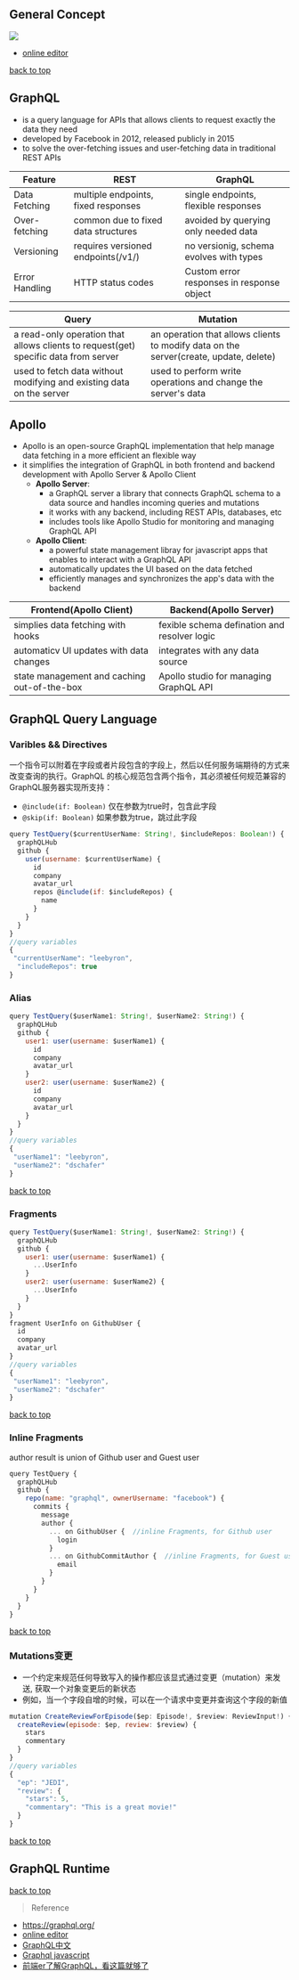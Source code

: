 ## General Concept

![](https://i.imgur.com/SzN5LNu.png)

- [online editor](https://www.graphqlhub.com/)

[back to top](#top)

## GraphQL

- is a query language for APIs that allows clients to request exactly the data they need
- developed by Facebook in 2012, released publicly in 2015
- to solve the over-fetching issues and user-fetching data in traditional REST APIs

|Feature|REST|GraphQL|
|---|---|---|
|Data Fetching|multiple endpoints, fixed responses|single endpoints, flexible responses|
|Over-fetching|common due to fixed data structures|avoided by querying only needed data|
|Versioning|requires versioned endpoints(/v1/)|no versionig, schema evolves with types|
|Error Handling|HTTP status codes|Custom error responses in response object|

|Query|Mutation|
|---|---|
|a read-only operation that allows clients to request(get) specific data from server| an operation that allows clients to modify data on the server(create, update, delete)|
|used to fetch data without modifying and existing data on the server|used to perform write operations and change the server's data|

## Apollo

- Apollo is an open-source GraphQL implementation that help manage data fetching in a more efficient an flexible way
- it simplifies the integration of GraphQL in both frontend and backend development with Apollo Server & Apollo Client
  - **Apollo Server**: 
    - a GraphQL server a library that connects GraphQL schema to a data source and handles incoming queries and mutations
    - it works with any backend, including REST APIs, databases, etc
    - includes tools like Apollo Studio for monitoring and managing GraphQL API
  - **Apollo Client**:
    - a powerful state management libray for javascript apps that enables to interact with a GraphQL API
    - automatically updates the UI based on the data fetched
    - efficiently manages and synchronizes the app's data with the backend


|Frontend(Apollo Client)|Backend(Apollo Server)|
|---|---|
|simplies data fetching with hooks|fexible schema defination and resolver logic|
|automaticv UI updates with data changes|integrates with any data source|
|state management and caching out-of-the-box|Apollo studio for managing GraphQL API|

## GraphQL Query Language

### Varibles && Directives

一个指令可以附着在字段或者片段包含的字段上，然后以任何服务端期待的方式来改变查询的执行。GraphQL 的核心规范包含两个指令，其必须被任何规范兼容的GraphQL服务器实现所支持：

- `@include(if: Boolean)` 仅在参数为true时，包含此字段
- `@skip(if: Boolean)` 如果参数为true，跳过此字段

```javascript
query TestQuery($currentUserName: String!, $includeRepos: Boolean!) {
  graphQLHub
  github {
    user(username: $currentUserName) {
      id
      company
      avatar_url
      repos @include(if: $includeRepos) {
        name
      }
    }
  }
}
//query variables
{
 "currentUserName": "leebyron",
  "includeRepos": true
}
```

### Alias

```javascript
query TestQuery($userName1: String!, $userName2: String!) {
  graphQLHub
  github {
    user1: user(username: $userName1) {
      id
      company
      avatar_url
    }
    user2: user(username: $userName2) {
      id
      company
      avatar_url
    }
  }
}
//query variables
{
 "userName1": "leebyron",
 "userName2": "dschafer"
}
```

[back to top](#top)

### Fragments

```javascript
query TestQuery($userName1: String!, $userName2: String!) {
  graphQLHub
  github {
    user1: user(username: $userName1) {
      ...UserInfo
    }
    user2: user(username: $userName2) {
      ...UserInfo
    }
  }
}
fragment UserInfo on GithubUser {
  id
  company
  avatar_url
}
//query variables
{
 "userName1": "leebyron",
 "userName2": "dschafer"
}
```

[back to top](#top)

### Inline Fragments

author result is union of Github user and Guest user

```javascript
query TestQuery {
  graphQLHub
  github {
    repo(name: "graphql", ownerUsername: "facebook") {
      commits {
        message
        author {
          ... on GithubUser {  //inline Fragments, for Github user
            login
          }
          ... on GithubCommitAuthor {  //inline Fragments, for Guest user
            email
          }
        }
      }
    }
  }
}
```

[back to top](#top)

### Mutations变更

- 一个约定来规范任何导致写入的操作都应该显式通过变更（mutation）来发送, 获取一个对象变更后的新状态
- 例如，当一个字段自增的时候，可以在一个请求中变更并查询这个字段的新值

```javascript
mutation CreateReviewForEpisode($ep: Episode!, $review: ReviewInput!) {
  createReview(episode: $ep, review: $review) {
    stars
    commentary
  }
}
//query variables
{
  "ep": "JEDI",
  "review": {
    "stars": 5,
    "commentary": "This is a great movie!"
  }
}
```

[back to top](#top)

## GraphQL Runtime



[back to top](#top)

> Reference
- https://graphql.org/
- [online editor](https://www.graphqlhub.com/)
- [GraphQL中文](https://graphql.cn/learn/)
- [Graphql javascript](https://graphql.org/graphql-js/)
- [前端er了解GraphQL，看这篇就够了](https://juejin.im/post/5ca1b7be51882543ea4b7f27)
